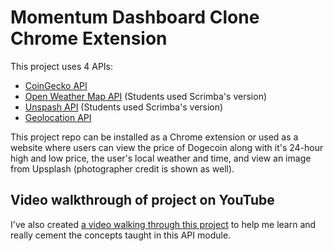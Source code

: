 # Momentum Dashboard Clone Chrome Extension

This project uses 4 APIs:

-   [CoinGecko API](https://www.coingecko.com/en/api/documentation)
-   [Open Weather Map API](https://openweathermap.org/current) (Students used Scrimba's version)
-   [Unspash API](https://unsplash.com/documentation#get-a-random-photo) (Students used Scrimba's version)
-   [Geolocation API](https://developer.mozilla.org/en-US/docs/Web/API/Geolocation_API/Using_the_Geolocation_API#getting_the_current_position)

This project repo can be installed as a Chrome extension or used as a website where users can view the price of Dogecoin along with it's 24-hour high and low price, the user's local weather and time, and view an image from Upsplash (photographer credit is shown as well).

## Video walkthrough of project on YouTube

I've also created [a video walking through this project](https://youtu.be/4tW5L9JMq_4) to help me learn and really cement the concepts taught in this API module.
